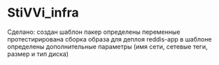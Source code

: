 # StiVVi_infra
Сделано:
создан шаблон пакер
определены переменные
протестирирована сборка образа для деплоя reddis-app
в шаблоне определены дополнительные параметры (имя сети, сетевые теги, размер и тип диска)
